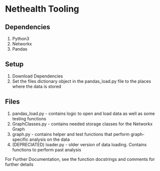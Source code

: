 # Nethealth Tooling

## Dependencies
1. Python3
2. Networkx
3. Pandas

## Setup
1. Download Dependencies
2. Set the files dictionary object in the pandas_load.py file to the places where the data is stored

## Files
1. pandas_load.py - contains logic to open and load data as well as some testing functions
2. GraphClasses.py - contains needed storage classes for the Networkx Graph
3. graph.py - contains helper and test functions that perform graph-specific analysis on the data
4. (DEPRECIATED) loader.py - older version of data loading. Contains functions to perform past analysis

For Further Documentation, see the function docstrings and comments for further details
